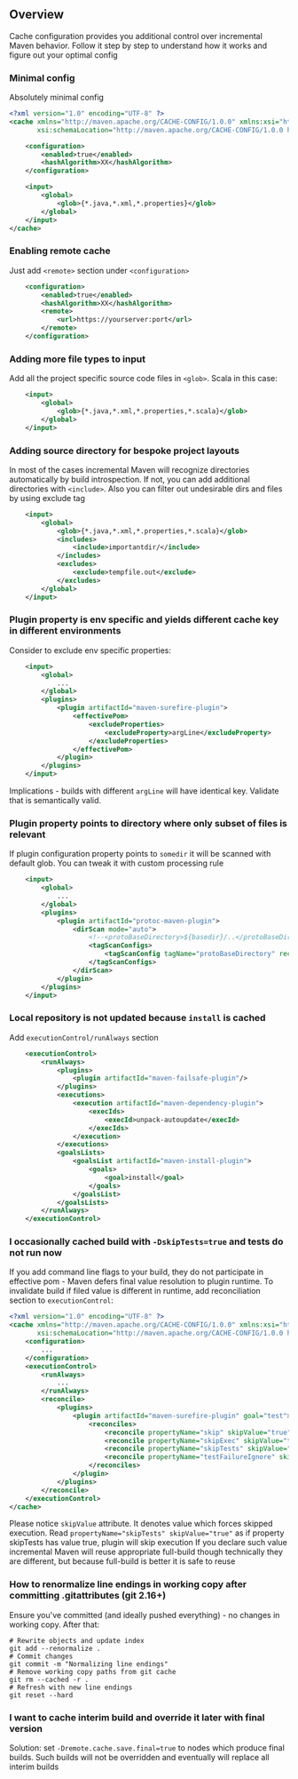 <!---
 Licensed to the Apache Software Foundation (ASF) under one or more
 contributor license agreements.  See the NOTICE file distributed with
 this work for additional information regarding copyright ownership.
 The ASF licenses this file to You under the Apache License, Version 2.0
 (the "License"); you may not use this file except in compliance with
 the License.  You may obtain a copy of the License at

      http://www.apache.org/licenses/LICENSE-2.0

 Unless required by applicable law or agreed to in writing, software
 distributed under the License is distributed on an "AS IS" BASIS,
 WITHOUT WARRANTIES OR CONDITIONS OF ANY KIND, either express or implied.
 See the License for the specific language governing permissions and
 limitations under the License.
-->

## Overview

Cache configuration provides you additional control over incremental Maven behavior. Follow it step by step to
understand how it works and figure out your optimal config

### Minimal config

Absolutely minimal config

```xml
<?xml version="1.0" encoding="UTF-8" ?>
<cache xmlns="http://maven.apache.org/CACHE-CONFIG/1.0.0" xmlns:xsi="http://www.w3.org/2001/XMLSchema-instance"
       xsi:schemaLocation="http://maven.apache.org/CACHE-CONFIG/1.0.0 http://maven.apache.org/xsd/cache-config-1.0.0.xsd">

    <configuration>
        <enabled>true</enabled>
        <hashAlgorithm>XX</hashAlgorithm>
    </configuration>

    <input>
        <global>
            <glob>{*.java,*.xml,*.properties}</glob>
        </global>
    </input>
</cache>
```

### Enabling remote cache

Just add `<remote>` section under `<configuration>`

```xml
    <configuration>
        <enabled>true</enabled>
        <hashAlgorithm>XX</hashAlgorithm>
        <remote>
            <url>https://yourserver:port</url>
        </remote>
    </configuration>
```

### Adding more file types to input

Add all the project specific source code files in `<glob>`. Scala in this case:

```xml
    <input>
        <global>
            <glob>{*.java,*.xml,*.properties,*.scala}</glob>
        </global>
    </input>
```

### Adding source directory for bespoke project layouts

In most of the cases incremental Maven will recognize directories automatically by build introspection. If not, you can
add additional directories with `<include>`. Also you can filter out undesirable dirs and files by using exclude tag

```xml
    <input>
        <global>
            <glob>{*.java,*.xml,*.properties,*.scala}</glob>
            <includes>
                <include>importantdir/</include>
            </includes>
            <excludes>
                <exclude>tempfile.out</exclude>
            </excludes>
        </global>
    </input>
```

### Plugin property is env specific and yields different cache key in different environments

Consider to exclude env specific properties:

```xml
    <input>
        <global>
            ...
        </global>
        <plugins>
            <plugin artifactId="maven-surefire-plugin">
                <effectivePom>
                    <excludeProperties>
                        <excludeProperty>argLine</excludeProperty>
                    </excludeProperties>
                </effectivePom>
            </plugin>
        </plugins>
    </input>
```

Implications - builds with different `argLine` will have identical key. Validate that is semantically valid.

### Plugin property points to directory where only subset of files is relevant

If plugin configuration property points to `somedir` it will be scanned with default glob. You can tweak it with custom
processing rule

```xml
    <input>
        <global>
            ...
        </global>
        <plugins>
            <plugin artifactId="protoc-maven-plugin">
                <dirScan mode="auto">
                    <!--<protoBaseDirectory>${basedir}/..</protoBaseDirectory>-->
                    <tagScanConfigs>
                        <tagScanConfig tagName="protoBaseDirectory" recursive="false" glob="{*.proto}"/>
                    </tagScanConfigs>
                </dirScan>
            </plugin>
        </plugins>
    </input>
```

### Local repository is not updated because `install` is cached

Add `executionControl/runAlways` section

```xml
    <executionControl>
        <runAlways>
            <plugins>
                <plugin artifactId="maven-failsafe-plugin"/>
            </plugins>
            <executions>
                <execution artifactId="maven-dependency-plugin">
                    <execIds>
                        <execId>unpack-autoupdate</execId>
                    </execIds>
                </execution>
            </executions>
            <goalsLists>
                <goalsList artifactId="maven-install-plugin">
                    <goals>
                        <goal>install</goal>
                    </goals>
                </goalsList>
            </goalsLists>
        </runAlways>
    </executionControl>
``` 

### I occasionally cached build with `-DskipTests=true` and tests do not run now

If you add command line flags to your build, they do not participate in effective pom - Maven defers final value
resolution to plugin runtime. To invalidate build if filed value is different in runtime, add reconciliation section
to `executionControl`:

```xml
<?xml version="1.0" encoding="UTF-8" ?>
<cache xmlns="http://maven.apache.org/CACHE-CONFIG/1.0.0" xmlns:xsi="http://www.w3.org/2001/XMLSchema-instance"
       xsi:schemaLocation="http://maven.apache.org/CACHE-CONFIG/1.0.0 http://maven.apache.org/xsd/cache-config-1.0.0.xsd">
    <configuration>
        ...
    </configuration>
    <executionControl>
        <runAlways>
            ...
        </runAlways>
        <reconcile>
            <plugins>
                <plugin artifactId="maven-surefire-plugin" goal="test">
                    <reconciles>
                        <reconcile propertyName="skip" skipValue="true"/>
                        <reconcile propertyName="skipExec" skipValue="true"/>
                        <reconcile propertyName="skipTests" skipValue="true"/>
                        <reconcile propertyName="testFailureIgnore" skipValue="true"/>
                    </reconciles>
                </plugin>
            </plugins>
        </reconcile>
    </executionControl>
</cache>
```

Please notice `skipValue` attribute. It denotes value which forces skipped execution.
Read `propertyName="skipTests" skipValue="true"` as if property skipTests has value true, plugin will skip execution If
you declare such value incremental Maven will reuse appropriate full-build though technically they are different, but
because full-build is better it is safe to reuse

### How to renormalize line endings in working copy after committing .gitattributes (git 2.16+)

Ensure you've committed (and ideally pushed everything) - no changes in working copy. After that:

```shell
# Rewrite objects and update index
git add --renormalize .
# Commit changes
git commit -m "Normalizing line endings"
# Remove working copy paths from git cache
git rm --cached -r .
# Refresh with new line endings
git reset --hard
```

### I want to cache interim build and override it later with final version

Solution: set `-Dremote.cache.save.final=true` to nodes which produce final builds. Such builds will not be overridden
and eventually will replace all interim builds
